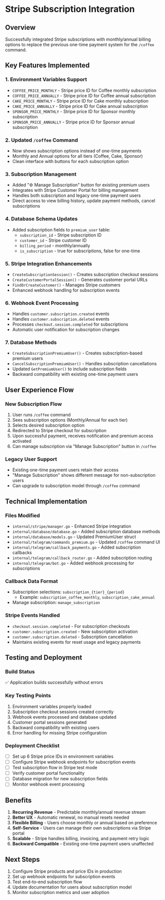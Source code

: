 # Stripe Subscription Integration

## Overview

Successfully integrated Stripe subscriptions with monthly/annual billing options to replace the previous one-time payment system for the `/coffee` command.

## Key Features Implemented

### 1. Environment Variables Support
- `COFFEE_PRICE_MONTHLY` - Stripe price ID for Coffee monthly subscription
- `COFFEE_PRICE_ANNUALLY` - Stripe price ID for Coffee annual subscription  
- `CAKE_PRICE_MONTHLY` - Stripe price ID for Cake monthly subscription
- `CAKE_PRICE_ANNUALLY` - Stripe price ID for Cake annual subscription
- `SPONSOR_PRICE_MONTHLY` - Stripe price ID for Sponsor monthly subscription
- `SPONSOR_PRICE_ANNUALLY` - Stripe price ID for Sponsor annual subscription

### 2. Updated `/coffee` Command
- Now shows subscription options instead of one-time payments
- Monthly and Annual options for all tiers (Coffee, Cake, Sponsor)
- Clean interface with buttons for each subscription option

### 3. Subscription Management
- Added "⚙️ Manage Subscription" button for existing premium users
- Integrates with Stripe Customer Portal for billing management
- Handles both subscription and legacy one-time payment users
- Direct access to view billing history, update payment methods, cancel subscriptions

### 4. Database Schema Updates
- Added subscription fields to `premium_user` table:
  - `subscription_id` - Stripe subscription ID
  - `customer_id` - Stripe customer ID  
  - `billing_period` - monthly/annually
  - `is_subscription` - true for subscriptions, false for one-time

### 5. Stripe Integration Enhancements
- `CreateSubscriptionSession()` - Creates subscription checkout sessions
- `CreateCustomerPortalSession()` - Generates customer portal URLs
- `FindOrCreateCustomer()` - Manages Stripe customers
- Enhanced webhook handling for subscription events

### 6. Webhook Event Processing
- Handles `customer.subscription.created` events
- Handles `customer.subscription.deleted` events  
- Processes `checkout.session.completed` for subscriptions
- Automatic user notification for subscription changes

### 7. Database Methods
- `CreateSubscriptionPremiumUser()` - Creates subscription-based premium users
- `CancelSubscriptionPremiumUser()` - Handles subscription cancellations
- Updated `GetPremiumUser()` to include subscription fields
- Backward compatibility with existing one-time payment users

## User Experience Flow

### New Subscription Flow
1. User runs `/coffee` command
2. Sees subscription options (Monthly/Annual for each tier)
3. Selects desired subscription option
4. Redirected to Stripe checkout for subscription
5. Upon successful payment, receives notification and premium access activated
6. Can manage subscription via "Manage Subscription" button in `/coffee`

### Legacy User Support
- Existing one-time payment users retain their access
- "Manage Subscription" shows different message for non-subscription users
- Can upgrade to subscription model through `/coffee` command

## Technical Implementation

### Files Modified
- `internal/stripe/manager.go` - Enhanced Stripe integration
- `internal/database/database.go` - Added subscription database methods
- `internal/database/models.go` - Updated PremiumUser struct
- `internal/telegram/commands_premium.go` - Updated `/coffee` command UI
- `internal/telegram/callback_payments.go` - Added subscription callbacks
- `internal/telegram/callback_router.go` - Added subscription routing
- `internal/telegram/bot.go` - Added webhook processing for subscriptions

### Callback Data Format
- Subscription selections: `subscription_{tier}_{period}`
  - Example: `subscription_coffee_monthly`, `subscription_cake_annual`
- Manage subscription: `manage_subscription`

### Stripe Events Handled
- `checkout.session.completed` - For subscription checkouts
- `customer.subscription.created` - New subscription activation
- `customer.subscription.deleted` - Subscription cancellation
- Maintains existing events for reset usage and legacy payments

## Testing and Deployment

### Build Status
✅ Application builds successfully without errors

### Key Testing Points
1. Environment variables properly loaded
2. Subscription checkout sessions created correctly
3. Webhook events processed and database updated
4. Customer portal sessions generated
5. Backward compatibility with existing users
6. Error handling for missing Stripe configuration

### Deployment Checklist
- [ ] Set up 6 Stripe price IDs in environment variables
- [ ] Configure Stripe webhook endpoints for subscription events
- [ ] Test subscription flow in Stripe test mode
- [ ] Verify customer portal functionality
- [ ] Database migration for new subscription fields
- [ ] Monitor webhook event processing

## Benefits

1. **Recurring Revenue** - Predictable monthly/annual revenue stream
2. **Better UX** - Automatic renewal, no manual resets needed
3. **Flexible Billing** - Users choose monthly or annual based on preference
4. **Self-Service** - Users can manage their own subscriptions via Stripe portal
5. **Scalable** - Stripe handles billing, invoicing, and payment retry logic
6. **Backward Compatible** - Existing one-time payment users unaffected

## Next Steps

1. Configure Stripe products and price IDs in production
2. Set up webhook endpoints for subscription events
3. Test end-to-end subscription flow
4. Update documentation for users about subscription model
5. Monitor subscription metrics and user adoption
